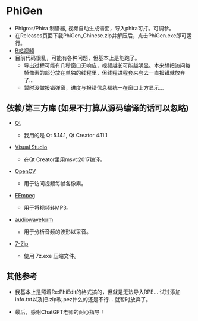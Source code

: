 # PhiGen
- Phigros/Phira 制谱器, 视频自动生成谱面，导入phira可打。可调参。
- 在Releases页面下载PhiGen_Chinese.zip并解压后，点击PhiGen.exe即可运行。
- [B站视频](https://www.bilibili.com/video/BV1eK411t7XE)
- 目前代码很乱，可能有各种问题，但基本上是能跑了。 
  - 导出过程可能有几秒窗口无响应，视频越长可能越明显。本来想把访问每帧像素的部分放在单独的线程里，但线程进程套来套去一直报错就放弃了...
  - 暂时没做报错弹窗，进度与报错信息都统一在窗口上方显示...

## 依赖/第三方库 (如果不打算从源码编译的话可以忽略)

- [Qt](https://www.qt.io/)
  - 我用的是 Qt 5.14.1, Qt Creator 4.11.1

- [Visual Studio](https://visualstudio.microsoft.com/vs/older-downloads/)
  - 在Qt Creator里用msvc2017编译。

- [OpenCV](https://opencv.org/releases/)
  - 用于访问视频每帧各像素。

- [FFmpeg](https://ffmpeg.org/)
  - 用于将视频转MP3。

- [audiowaveform](https://github.com/bbc/audiowaveform)
  - 用于分析音频的波形以采音。

- [7-Zip](https://www.7-zip.org/)
  - 使用 7z.exe 压缩文件。

## 其他参考

- 我基本上是照着Re:PhiEdit的格式搞的，但就是无法导入RPE... 试过添加info.txt以及把.zip改.pez什么的还是不行... 就暂时放弃了。

- 最后，感谢ChatGPT老师的耐心指导！
